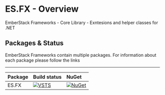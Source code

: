 # ES.FX - Overview
EmberStack Frameworks - Core Library - Exntesions and helper classes for .NET

## Packages & Status
EmberStack Frameworks contain multiple packages. For information about each package please follow the links

---
Package  | Build status | NuGet 
-------- | :------------ | :------------ 
ES.FX | [![VSTS](https://sintari.visualstudio.com/_apis/public/build/definitions/34e057ec-f09f-4d30-92f4-5895eeaa3f74/9/badge)](https://sintari.visualstudio.com/ES.FX) |  [![NuGet](https://img.shields.io/nuget/v/ES.FX.svg)](https://www.nuget.org/packages/ES.FX)
